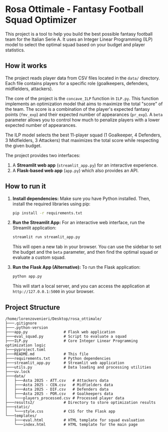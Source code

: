 # Rosa Ottimale - Fantasy Football Squad Optimizer

This project is a tool to help you build the best possible fantasy football team for the Italian Serie A.
It uses an Integer Linear Programming (ILP) model to select the optimal squad based on your budget and player statistics.

## How it works

The project reads player data from CSV files located in the `data/` directory. Each file contains players for a specific role (goalkeepers, defenders, midfielders, attackers).

The core of the project is the `concave_ILP` function in `ILP.py`. This function implements an optimization model that aims to maximize the total "score" of the team. The score is a combination of the player's expected fantasy points (`fmv_exp`) and their expected number of appearances (`pr_exp`). A `beta` parameter allows you to control how much to penalize players with a lower expected number of appearances.

The ILP model selects the best 11-player squad (1 Goalkeeper, 4 Defenders, 3 Midfielders, 3 Attackers) that maximizes the total score while respecting the given budget.

The project provides two interfaces:
1.  A **Streamlit web app** (`streamlit_app.py`) for an interactive experience.
2.  A **Flask-based web app** (`app.py`) which also provides an API.

## How to run it

1.  **Install dependencies:**
    Make sure you have Python installed. Then, install the required libraries using pip:
    ```bash
    pip install -r requirements.txt
    ```

2.  **Run the Streamlit App:**
    For an interactive web interface, run the Streamlit application:
    ```bash
    streamlit run streamlit_app.py
    ```
    This will open a new tab in your browser. You can use the sidebar to set the budget and the `beta` parameter, and then find the optimal squad or evaluate a custom squad.

3.  **Run the Flask App (Alternative):**
    To run the Flask application:
    ```bash
    python app.py
    ```
    This will start a local server, and you can access the application at `http://127.0.0.1:5000` in your browser.

## Project Structure

```
/home/lorenzovenieri/Desktop/rosa_ottimale/
├───.gitignore
├───.python-version
├───app.py                # Flask web application
├───eval_squad.py         # Script to evaluate a squad
├───ILP.py                # Core Integer Linear Programming optimization logic
├───pyproject.toml
├───README.md             # This file
├───requirements.txt      # Python dependencies
├───streamlit_app.py      # Streamlit web application
├───utils.py              # Data loading and processing utilities
├───uv.lock
├───data/
│   ├───Asta 2025 - ATT.csv   # Attackers data
│   ├───Asta 2025 - CEN.csv   # Midfielders data
│   ├───Asta 2025 - DIF.csv   # Defenders data
│   ├───Asta 2025 - POR.csv   # Goalkeepers data
│   └───players_processed.csv # Processed player data
├───results2/             # Directory to store optimization results
├───static/
│   └───style.css         # CSS for the Flask app
└───templates/
    ├───eval.html         # HTML template for squad evaluation
    └───index.html        # HTML template for the main page
```
